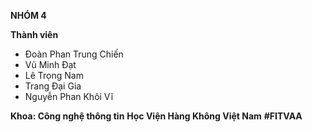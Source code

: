 **NHÓM 4**

**Thành viên**
- Đoàn Phan Trung Chiến
- Vũ Minh Đạt
- Lê Trọng Nam
- Trang Đại Gia
- Nguyễn Phan Khôi Vĩ

**Khoa: Công nghệ thông tin**
**Học Viện Hàng Không Việt Nam**
**#FITVAA**
